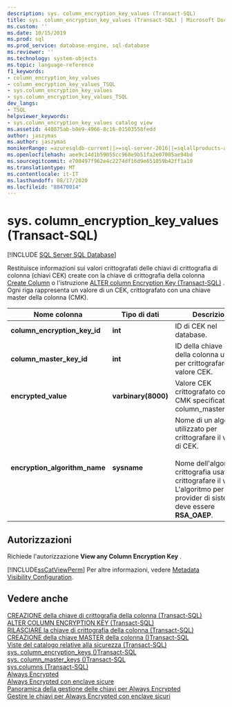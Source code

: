 ```yaml
---
description: sys. column_encryption_key_values (Transact-SQL)
title: sys. column_encryption_key_values (Transact-SQL) | Microsoft Docs
ms.custom: ''
ms.date: 10/15/2019
ms.prod: sql
ms.prod_service: database-engine, sql-database
ms.reviewer: ''
ms.technology: system-objects
ms.topic: language-reference
f1_keywords:
- column_encryption_key_values
- column_encryption_key_values_TSQL
- sys.column_encryption_key_values
- sys.column_encryption_key_values_TSQL
dev_langs:
- TSQL
helpviewer_keywords:
- sys.column_encryption_key_values catalog view
ms.assetid: 440875ab-b0e9-4966-8c16-01503558fedd
author: jaszymas
ms.author: jaszymas
monikerRange: =azuresqldb-current||>=sql-server-2016||=sqlallproducts-allversions||>=sql-server-linux-2017||=azuresqldb-mi-current
ms.openlocfilehash: aee9c14d1b59055cc968e9b51fa2e07005ae94bd
ms.sourcegitcommit: e700497f962e4c2274df16d9e651059b42ff1a10
ms.translationtype: MT
ms.contentlocale: it-IT
ms.lasthandoff: 08/17/2020
ms.locfileid: "88470014"
---
```

# <a name="syscolumn_encryption_key_values-transact-sql"></a>sys. column_encryption_key_values (Transact-SQL)
[!INCLUDE [SQL Server SQL Database](../../includes/applies-to-version/sql-asdb.md)]

  Restituisce informazioni sui valori crittografati delle chiavi di crittografia di colonna (chiavi CEK) create con la chiave di crittografia della colonna [Create Column](../../t-sql/statements/create-column-encryption-key-transact-sql.md) o l'istruzione [ALTER column Encryption Key &#40;Transact-SQL&#41;](../../t-sql/statements/alter-column-encryption-key-transact-sql.md) . Ogni riga rappresenta un valore di un CEK, crittografato con una chiave master della colonna (CMK).  
  
|Nome colonna|Tipo di dati|Descrizione|  
|-----------------|---------------|-----------------|  
|**column_encryption_key_id**|**int**|ID di CEK nel database.|  
|**column_master_key_id**|**int**|ID della chiave master della colonna utilizzata per crittografare il valore CEK.|  
|**encrypted_value**|**varbinary(8000)**|Valore CEK crittografato con il CMK specificato in column_master_key_id.|  
|**encryption_algorithm_name**|**sysname**|Nome di un algoritmo utilizzato per crittografare il valore di CEK.<br /><br /> Nome dell'algoritmo di crittografia usato per crittografare il valore. L'algoritmo per i provider di sistema deve essere  **RSA_OAEP**.|  
  
## <a name="permissions"></a>Autorizzazioni  
 Richiede l'autorizzazione **View any Column Encryption Key** .  
  
 [!INCLUDE[ssCatViewPerm](../../includes/sscatviewperm-md.md)] Per altre informazioni, vedere [Metadata Visibility Configuration](../../relational-databases/security/metadata-visibility-configuration.md).  
  
## <a name="see-also"></a>Vedere anche  
 [CREAZIONE della chiave di crittografia della colonna &#40;Transact-SQL&#41;](../../t-sql/statements/create-column-encryption-key-transact-sql.md)   
 [ALTER COLUMN ENCRYPTION KEY &#40;Transact-SQL&#41;](../../t-sql/statements/alter-column-encryption-key-transact-sql.md)   
 [RILASCIARE la chiave di crittografia della colonna &#40;Transact-SQL&#41;](../../t-sql/statements/drop-column-encryption-key-transact-sql.md)   
 [CREAZIONE della chiave MASTER della colonna &#40;&#41;Transact-SQL ](../../t-sql/statements/create-column-master-key-transact-sql.md)   
 [Viste del catalogo relative alla sicurezza &#40;Transact-SQL&#41;](../../relational-databases/system-catalog-views/security-catalog-views-transact-sql.md)   
 [sys. column_encryption_keys &#40;&#41;Transact-SQL ](../../relational-databases/system-catalog-views/sys-column-encryption-keys-transact-sql.md)   
 [sys. column_master_keys &#40;&#41;Transact-SQL ](../../relational-databases/system-catalog-views/sys-column-master-keys-transact-sql.md)   
 [sys.columns &#40;Transact-SQL&#41;](../../relational-databases/system-catalog-views/sys-columns-transact-sql.md)   
 [Always Encrypted](../../relational-databases/security/encryption/always-encrypted-database-engine.md)   
 [Always Encrypted con enclave sicure](../../relational-databases/security/encryption/always-encrypted-enclaves.md)   
 [Panoramica della gestione delle chiavi per Always Encrypted](../../relational-databases/security/encryption/overview-of-key-management-for-always-encrypted.md)   
 [Gestire le chiavi per Always Encrypted con enclave sicuri](../../relational-databases/security/encryption/always-encrypted-enclaves-manage-keys.md)   

  
  
